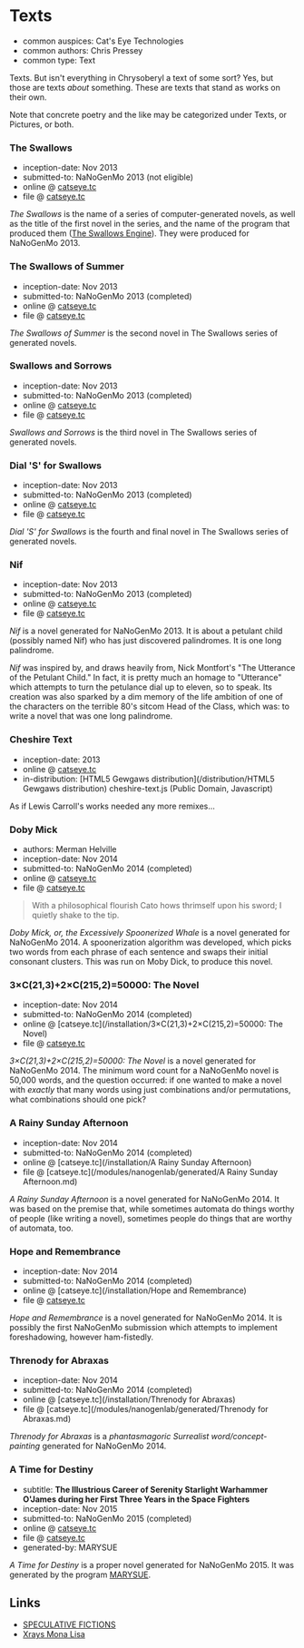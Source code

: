 Texts
=====

*   common auspices: Cat's Eye Technologies
*   common authors: Chris Pressey
*   common type: Text

Texts. But isn't everything in Chrysoberyl a text
of some sort?  Yes, but those are texts *about* something.
These are texts that stand as works on their own.

Note that concrete poetry and the like may be
categorized under Texts, or Pictures, or both.

### The Swallows

*   inception-date: Nov 2013
*   submitted-to: NaNoGenMo 2013 (not eligible)
*   online @ [catseye.tc](/installation/The_Swallows)
*   file @ [catseye.tc](/modules/the-swallows/doc/The_Swallows.markdown)

*The Swallows* is the name of a series of computer-generated novels,
as well as the title of the first novel in the series, and the name
of the program that produced them ([The Swallows Engine][]).  They
were produced for NaNoGenMo 2013.

### The Swallows of Summer

*   inception-date: Nov 2013
*   submitted-to: NaNoGenMo 2013 (completed)
*   online @ [catseye.tc](/installation/The%20Swallows%20of%20Summer)
*   file @ [catseye.tc](/modules/the-swallows/doc/The_Swallows_of_Summer.markdown)

*The Swallows of Summer* is the second novel in The Swallows series
of generated novels.

### Swallows and Sorrows

*   inception-date: Nov 2013
*   submitted-to: NaNoGenMo 2013 (completed)
*   online @ [catseye.tc](/installation/Swallows%20and%20Sorrows)
*   file @ [catseye.tc](/modules/the-swallows/doc/Swallows_and_Sorrows.markdown)

*Swallows and Sorrows* is the third novel in The Swallows series
of generated novels.

### Dial 'S' for Swallows

*   inception-date: Nov 2013
*   submitted-to: NaNoGenMo 2013 (completed)
*   online @ [catseye.tc](/installation/Dial%20'S'%20for%20Swallows)
*   file @ [catseye.tc](/modules/the-swallows/doc/Dial_S_for_Swallows.markdown)

*Dial 'S' for Swallows* is the fourth and final novel in The Swallows
series of generated novels.

### Nif

*   inception-date: Nov 2013
*   submitted-to: NaNoGenMo 2013 (completed)
*   online @ [catseye.tc](/installation/Nif)
*   file @ [catseye.tc](/modules/nanogenlab/generated/Nif.md)

*Nif* is a novel generated for NaNoGenMo 2013.  It is about a petulant child
(possibly named Nif) who has just discovered palindromes.  It is one long palindrome.

*Nif* was inspired by, and draws heavily from, Nick Montfort's
"The Utterance of the Petulant Child." In fact, it is pretty much an homage to
"Utterance" which attempts to turn the petulance dial up to eleven, so to speak.
Its creation was also sparked by a dim memory of the life ambition of one of
the characters on the terrible 80's sitcom Head of the Class, which was:
to write a novel that was one long palindrome.

### Cheshire Text

*   inception-date: 2013
*   online @ [catseye.tc](http://catseye.tc/installation/Cheshire_Text)
*   in-distribution: [HTML5 Gewgaws distribution](/distribution/HTML5 Gewgaws distribution) cheshire-text.js (Public Domain, Javascript)

As if Lewis Carroll's works needed any more remixes...

### Doby Mick

*   authors: Merman Helville
*   inception-date: Nov 2014
*   submitted-to: NaNoGenMo 2014 (completed)
*   online @ [catseye.tc](/installation/Doby_Mick)
*   file @ [catseye.tc](/modules/nanogenlab/generated/Doby%20Mick.md)

> With a philosophical flourish Cato hows thrimself upon his sword;
> I quietly shake to the tip.

*Doby Mick, or, the Excessively Spoonerized Whale*
is a novel generated for NaNoGenMo 2014.  A spoonerization algorithm
was developed, which picks two words from each phrase of each
sentence and swaps their initial consonant clusters.  This was run on
Moby Dick, to produce this novel.

### 3×C(21,3)+2×C(215,2)=50000: The Novel

*   inception-date: Nov 2014
*   submitted-to: NaNoGenMo 2014 (completed)
*   online @ [catseye.tc](/installation/3×C(21,3)+2×C(215,2)=50000: The Novel)
*   file @ [catseye.tc](/modules/nanogenlab/generated/3×C(21,3)+2×C(215,2)=50000.md)

*3×C(21,3)+2×C(215,2)=50000: The Novel*
is a novel generated for NaNoGenMo 2014.  The minimum word count
for a NaNoGenMo novel is 50,000 words, and the question occurred:
if one wanted to make a novel with *exactly* that many words using
just combinations and/or permutations, what combinations should one pick?

### A Rainy Sunday Afternoon

*   inception-date: Nov 2014
*   submitted-to: NaNoGenMo 2014 (completed)
*   online @ [catseye.tc](/installation/A Rainy Sunday Afternoon)
*   file @ [catseye.tc](/modules/nanogenlab/generated/A Rainy Sunday Afternoon.md)

*A Rainy Sunday Afternoon* is a novel generated for NaNoGenMo 2014.
It was based on the premise that, while sometimes automata do
things worthy of people (like writing a novel), sometimes people do
things that are worthy of automata, too.

### Hope and Remembrance

*   inception-date: Nov 2014
*   submitted-to: NaNoGenMo 2014 (completed)
*   online @ [catseye.tc](/installation/Hope and Remembrance)
*   file @ [catseye.tc](/modules/nanogenlab/generated/Hope_and_Remembrance.md)

*Hope and Remembrance* is a novel generated for NaNoGenMo 2014.
It is possibly the first NaNoGenMo submission which attempts to
implement foreshadowing, however ham-fistedly.

### Threnody for Abraxas

*   inception-date: Nov 2014
*   submitted-to: NaNoGenMo 2014 (completed)
*   online @ [catseye.tc](/installation/Threnody for Abraxas)
*   file @ [catseye.tc](/modules/nanogenlab/generated/Threnody for Abraxas.md)

*Threnody for Abraxas* is a
_phantasmagoric Surrealist word/concept-painting_
generated for NaNoGenMo 2014.

### A Time for Destiny

*   subtitle: **The Illustrious Career of Serenity Starlight Warhammer O'James during her First Three Years in the Space Fighters**
*   inception-date: Nov 2015
*   submitted-to: NaNoGenMo 2015 (completed)
*   online @ [catseye.tc](/installation/A%20Time%20for%20Destiny)
*   file @ [catseye.tc](/modules/marysue/generated/A_Time_for_Destiny.html)
*   generated-by: MARYSUE

*A Time for Destiny* is a proper novel generated for NaNoGenMo 2015.
It was generated by the program [MARYSUE][].

Links
-----

*   [SPECULATIVE FICTIONS](http://speculativefictions.weebly.com/)
*   [Xrays Mona Lisa](http://www.xradiograph.com/XraysMonaLisa/XraysMonaLisa)

[MARYSUE]: article/Tools.md#marysue
[The Swallows Engine]: article/Tools.md#the-swallows-engine

